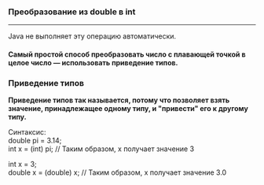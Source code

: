 ### Преобразование из double в int
***
Java не выполняет эту операцию автоматически.  

#### Самый простой способ преобразовать число с плавающей точкой в целое число — использовать **приведение типов**.
### Приведение типов
**Приведение типов так называется, потому что позволяет взять значение, принадлежащее одному типу, и "привести" его к другому типу.**

Синтаксис:   
double pi = 3.14;   
int x = (int) pi; // Таким образом, x получает значение 3

int x = 3;  
double x = (double) x; // Таким образом, x получает значение 3.0